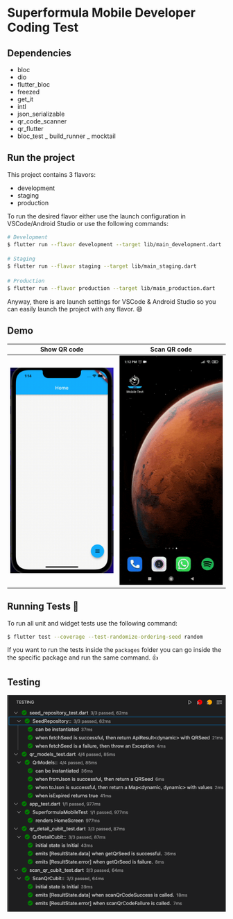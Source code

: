 # Superformula Mobile Developer Coding Test

## Dependencies

- bloc
- dio
- flutter_bloc
- freezed
- get_it
- intl
- json_serializable
- qr_code_scanner
- qr_flutter
- bloc_test
_ build_runner
_ mocktail


## Run the project

This project contains 3 flavors:

- development
- staging
- production

To run the desired flavor either use the launch configuration in VSCode/Android Studio or use the following commands:

```sh
# Development
$ flutter run --flavor development --target lib/main_development.dart

# Staging
$ flutter run --flavor staging --target lib/main_staging.dart

# Production
$ flutter run --flavor production --target lib/main_production.dart
```

Anyway, there is are launch settings for VSCode & Android Studio so you can easily launch the project with any flavor. :smile:

## Demo

Show QR code | Scan QR code 
--- | ---
<img src="demos/show_qr_code.gif"  width="240"/> | <img src="demos/scan_qr_code.gif"  width="240"/>

## Running Tests 🧪

To run all unit and widget tests use the following command:

```sh
$ flutter test --coverage --test-randomize-ordering-seed random
```

If you want to run the tests inside the `packages` folder you can go inside the the specific package and run the same command. :+1:

## Testing

![](demos/testing_mobile_test.png)